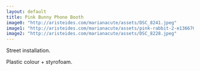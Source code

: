 ```yaml
---
layout: default
title: Pink Bunny Phone Booth
image0: "http://aristeides.com/marianacute/assets/DSC_8241.jpeg"
image1: "http://aristeides.com/marianacute/assets/pink-rabbit-2-e1366707140910.jpeg"
image2: "http://aristeides.com/marianacute/assets/DSC_8228.jpeg"
---
```


Street installation.

Plastic colour + styrofoam.